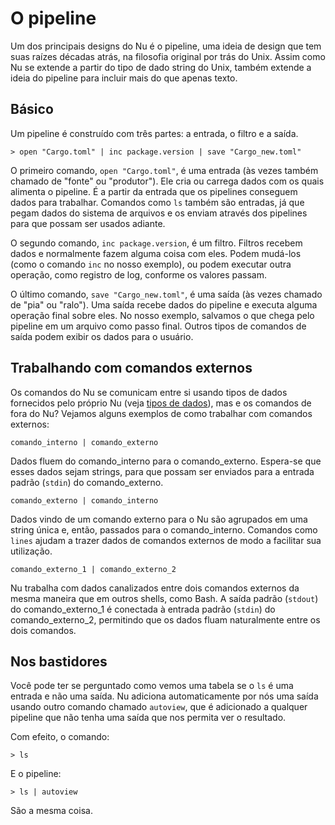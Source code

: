# O pipeline

Um dos principais designs do Nu é o pipeline, uma ideia de design que tem suas raízes décadas atrás, na filosofia original por trás do Unix. Assim como Nu se extende a partir do tipo de dado string do Unix, também extende a ideia do pipeline para incluir mais do que apenas texto.

## Básico

Um pipeline é construído com três partes: a entrada, o filtro e a saída.

```shell
> open "Cargo.toml" | inc package.version | save "Cargo_new.toml"
```

O primeiro comando, `open "Cargo.toml"`, é uma entrada (às vezes também chamado de "fonte" ou "produtor"). Ele cria ou carrega dados com os quais alimenta o pipeline. É a partir da entrada que os pipelines conseguem dados para trabalhar. Comandos como `ls` também são entradas, já que pegam dados do sistema de arquivos e os enviam através dos pipelines para que possam ser usados adiante.

O segundo comando, `inc package.version`, é um filtro. Filtros recebem dados e normalmente fazem alguma coisa com eles. Podem mudá-los (como o comando `inc` no nosso exemplo), ou podem executar outra operação, como registro de log, conforme os valores passam.

O último comando, `save "Cargo_new.toml"`, é uma saída (às vezes chamado de "pia" ou "ralo"). Uma saída recebe dados do pipeline e executa alguma operação final sobre eles. No nosso exemplo, salvamos o que chega pelo pipeline em um arquivo como passo final. Outros tipos de comandos de saída podem exibir os dados para o usuário.

## Trabalhando com comandos externos

Os comandos do Nu se comunicam entre si usando tipos de dados fornecidos pelo próprio Nu (veja [tipos de dados](tipos_de_dados.md)), mas e os comandos de fora do Nu? Vejamos alguns exemplos de como trabalhar com comandos externos:

`comando_interno | comando_externo`

Dados fluem do comando_interno para o comando_externo. Espera-se que esses dados sejam strings, para que possam ser enviados para a entrada padrão (`stdin`) do comando_externo.

`comando_externo | comando_interno`

Dados vindo de um comando externo para o Nu são agrupados em uma string única e, então, passados para o comando_interno. Comandos como `lines` ajudam a trazer dados de comandos externos de modo a facilitar sua utilização.

`comando_externo_1 | comando_externo_2`

Nu trabalha com dados canalizados entre dois comandos externos da mesma maneira que em outros shells, como Bash. A saída padrão (`stdout`) do comando_externo_1 é conectada à entrada padrão (`stdin`) do comando_externo_2, permitindo que os dados fluam naturalmente entre os dois comandos.

## Nos bastidores

Você pode ter se perguntado como vemos uma tabela se o `ls` é uma entrada e não uma saída. Nu adiciona automaticamente por nós uma saída usando outro comando chamado `autoview`, que é adicionado a qualquer pipeline que não tenha uma saída que nos permita ver o resultado.

Com efeito, o comando:

```shell
> ls
```

E o pipeline:

```shell
> ls | autoview
```

São a mesma coisa.
